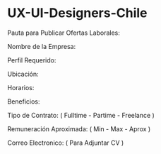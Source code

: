 # UX-UI-Designers-Chile

Pauta para Publicar Ofertas Laborales:

Nombre de la Empresa:

Perfil Requerido:

Ubicación:

Horarios:

Beneficios:

Tipo de Contrato: ( Fulltime - Partime - Freelance )

Remuneración Aproximada: ( Min - Max - Aprox )

Correo Electronico: ( Para Adjuntar CV )
